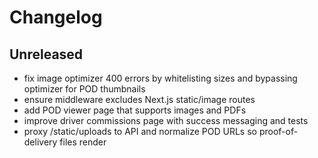 # Changelog

## Unreleased
- fix image optimizer 400 errors by whitelisting sizes and bypassing optimizer for POD thumbnails
- ensure middleware excludes Next.js static/image routes
- add POD viewer page that supports images and PDFs
- improve driver commissions page with success messaging and tests
- proxy /static/uploads to API and normalize POD URLs so proof-of-delivery files render
